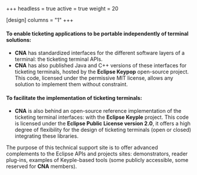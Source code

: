 +++
headless = true
active = true
weight = 20

[design]
  columns = "1"
+++

#### To enable ticketing applications to be portable independently of terminal solutions:

- **CNA** has standardized interfaces for the different software layers of a terminal: the ticketing terminal APIs.
- **CNA** has also published Java and C++ versions of these interfaces for ticketing terminals, hosted by the **Eclipse
  Keypop** open-source project. This code, licensed under the permissive MIT license, allows any solution to implement
  them without constraint.

#### To facilitate the implementation of ticketing terminals:

- **CNA** is also behind an open-source reference implementation of the ticketing terminal interfaces:  with the
  **Eclipse Keyple** project. This code is licensed under the **Eclipse Public License version 2.0**, it offers a high
  degree of flexibility for the design of ticketing terminals (open or closed) integrating these libraries.

The purpose of this technical support site is to offer advanced complements to the Eclipse APIs and projects sites:
demonstrators, reader plug-ins, examples of Keyple-based tools (some publicly accessible, some reserved for **CNA**
members).